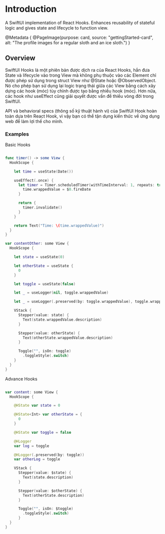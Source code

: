 # Introduction

A SwiftUI implementation of React Hooks. Enhances reusability of stateful logic and gives state and lifecycle to function view.

@Metadata {
  @PageImage(purpose: card, source: "gettingStarted-card", alt: "The profile images for a regular sloth and an ice sloth.")
}

## Overview

SwiftUI Hooks là một phiên bản được dịch ra của React Hooks, hắn đưa State và lifecycle vào trong View mà không phụ thuộc vào các Element chỉ được phép sử dụng trong struct View  như @State hoặc @ObservedObject.
Nó cho phép bạn sử dụng lại logic trạng thái giữa các View bằng cách xây dựng các hook (móc) tùy chỉnh được tạo bằng nhiều hook (móc).
Hơn nữa, các hook như useEffect cũng giải quyết được vấn đề thiếu vòng đời trong SwiftUI.

API và behavioral specs (thông số kỹ thuật hành vi) của SwiftUI Hook hoàn toàn dựa trên React Hook, vì vậy bạn có thể tận dụng kiến thức về ứng dụng web để làm lợi thế cho mình.

### Examples

Basic Hooks

```swift

func timer() -> some View {
  HookScope {

    let time = useState(Date())

    useEffect(.once) {
      let timer = Timer.scheduledTimer(withTimeInterval: 1, repeats: true) {
        time.wrappedValue = $0.fireDate
      }

      return {
        timer.invalidate()
      }
    }

    return Text("Time: \(time.wrappedValue)")
  }
}
```

```swift
var contentOther: some View {
  HookScope {

    let state = useState(0)

    let otherState = useState {
      0
    }

    let toggle = useState(false)

    let _ = useLogger(nil, toggle.wrappedValue)

    let _ = useLogger(.preserved(by: toggle.wrappedValue), toggle.wrappedValue)

    VStack {
      Stepper(value: state) {
        Text(state.wrappedValue.description)
      }

      Stepper(value: otherState) {
        Text(otherState.wrappedValue.description)
      }

      Toggle("", isOn: toggle)
        .toggleStyle(.switch)
    }
  }
}

```

Advance Hooks

```swift

var content: some View {
  HookScope {

    @HState var state = 0

    @HState<Int> var otherState = {
      0
    }

    @HState var toggle = false

    @HLogger
    var log = toggle

    @HLogger(.preserved(by: toggle))
    var otherLog = toggle

    VStack {
      Stepper(value: $state) {
        Text(state.description)
      }

      Stepper(value: $otherState) {
        Text(otherState.description)
      }

      Toggle("", isOn: $toggle)
        .toggleStyle(.switch)
      }
  }
}

```
